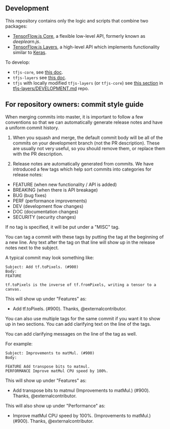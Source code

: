## Development

This repository contains only the logic and scripts that combine
two packages:
- [TensorFlow.js Core](https://github.com/tensorflow/tfjs-core),
  a flexible low-level API, formerly known as *deeplearn.js*.
- [TensorFlow.js Layers](https://github.com/tensorflow/tfjs-layers),
  a high-level API which implements functionality similar to
  [Keras](https://keras.io/).

To develop:
- `tfjs-core`, see [this doc](https://github.com/tensorflow/tfjs-core/blob/master/DEVELOPMENT.md).
- `tfjs-layers` see [this doc](https://github.com/tensorflow/tfjs-layers/blob/master/DEVELOPMENT.md).
- `tfjs` with locally modified `tfjs-layers` (or `tfjs-core`) see [this section](https://github.com/tensorflow/tfjs-layers/blob/master/DEVELOPMENT.md#changing-tensorflowtfjs-layers-and-testing-tensorflowtfjs) in [tfjs-layers/DEVELOPMENT.md](https://github.com/tensorflow/tfjs-layers) repo.

## For repository owners: commit style guide

When merging commits into master, it is important to follow a few conventions
so that we can automatically generate release notes and have a uniform commit
history.

1. When you squash and merge, the default commit body will be all of the
commits on your development branch (not the PR description). These are usually
not very useful, so you should remove them, or replace them with the PR
description.

2. Release notes are automatically generated from commits. We have introduced a
few tags which help sort commits into categories for release notes:

- FEATURE (when new functionality / API is added)
- BREAKING (when there is API breakage)
- BUG (bug fixes)
- PERF (performance improvements)
- DEV (development flow changes)
- DOC (documentation changes)
- SECURITY (security changes)

If no tag is specified, it will be put under a "MISC" tag.

You can tag a commit with these tags by putting the tag at the beginning of a
new line. Any text after the tag on that line will show up in the release notes
next to the subject.

A typical commit may look something like:

```
Subject: Add tf.toPixels. (#900)
Body:
FEATURE

tf.toPixels is the inverse of tf.fromPixels, writing a tensor to a canvas.

```

This will show up under "Features" as:
- Add tf.toPixels. (#900). Thanks, @externalcontributor.


You can also use multiple tags for the same commit if you want it to show up in
two sections. You can add clarifying text on the line of the tags.

You can add clarifying messages on the line of the tag as well.

For example:

```
Subject: Improvements to matMul. (#900)
Body:

FEATURE Add transpose bits to matmul.
PERFORMANCE Improve matMul CPU speed by 100%.
```

This will show up under "Features" as:
- Add transpose bits to matmul (Improvements to matMul.) (#900). Thanks, @externalcontributor.

This will also show up under "Performance" as:
- Improve matMul CPU speed by 100%. (Improvements to matMul.) (#900). Thanks, @externalcontributor.
